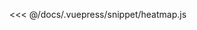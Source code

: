 <ClientOnly>
  <code-view name="heatmap" :is-code-view="false"/>
</ClientOnly>

<<< @/docs/.vuepress/snippet/heatmap.js
